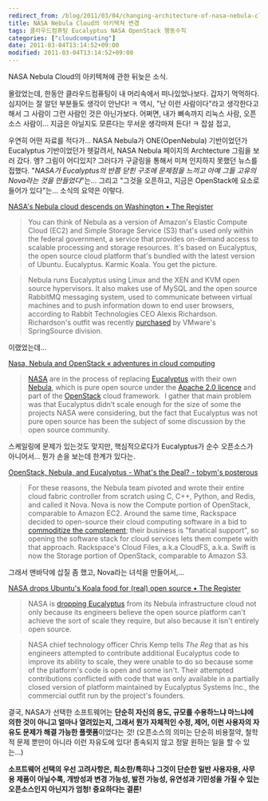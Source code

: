 ```yaml
---
redirect_from: /blog/2011/03/04/changing-architecture-of-nasa-nebula-cloud/
title: NASA Nebula Cloud의 아키텍쳐 변경
tags: 클라우드컴퓨팅 Eucalyptus NASA OpenStack 행동수칙
categories: ["cloudcomputing"]
date: 2011-03-04T13:14:52+09:00
modified: 2011-03-04T13:14:52+09:00
---
```

NASA Nebula Cloud의 아키텍쳐에 관한 뒤늦은 소식.

몰랐었는데, 한동안 클라우드컴퓨팅이 내 머리속에서 떠나있었나보다. 갑자기
먹먹하다. 심지어는 잘 알던 부분들도 생각이 안난다!
ㅋ 역시, "난 이런 사람이다"라고 생각한다고 해서 그 사람이 그런 사람인 것은
아닌가보다. 어쩌면, 내가 뼈속까지 리눅스 사람, 오픈소스 사람이... 지금은
아닐지도 모른다는 무서운 생각마져 든다! ㅋ 잡설 접고,

우연히 어떤 자료를 적다가... NASA Nebula가 ONE(OpenNebula) 기반이었던가
Eucalyptus 기반이었던가 헷갈려서, NASA Nebula 페이지의 Archtecture 그림을
보러 갔다. 엥? 그림이 어디있지? 그러다가 구글링을 통해서 미쳐 인지하지
못했던 뉴스를 접했다. "_NASA가 Eucalyptus의 반쯤 닫힌 구조에 문제점을 느끼고
아예 그들 고유의 Nova라는 것을 만들었다_"는... 그리고 "그것을 오픈하고,
지금은 OpenStack에 요소로 들어가 있다"는... 소식의 요약은 이렇다.

[NASA's Nebula cloud descends on Washington • The Register](http://www.theregister.co.uk/2010/04/28/nebula_goes_to_goddard/)

> You can think of Nebula as a version of Amazon's Elastic Compute Cloud (EC2) and Simple Storage Service (S3) that's used only within the federal government, a service that provides on-demand access to scalable processing and storage resources. It's based on Eucalyptus, the open source cloud platform that's bundled with the latest version of Ubuntu. Eucalyptus. Karmic Koala. You get the picture.

> Nebula runs Eucalyptus using Linux and the XEN and KVM open source hypervisors. It also makes use of MySQL and the open source RabbitMQ messaging system, used to communicate between virtual machines and to push information down to end user browsers, according to Rabbit Technologies CEO Alexis Richardson. Richardson's outfit was recently [purchased](http://www.theregister.co.uk/2010/04/13/springsource_buys_open_source_rabbit/) by VMware's SpringSource division.

이랬었는데...

[Nasa, Nebula and OpenStack « adventures in cloud computing](http://cloud.blechnum.net/?p=81)

> [NASA](http://www.nasa.gov/) are in the process of replacing [Eucalyptus](http://www.eucalyptus.com/) with their own [Nebula](http://nebula.nasa.gov/), which is pure open source under the [Apache 2.0 licence](http://www.apache.org/licenses/LICENSE-2.0.html) and part of the [OpenStack](http://www.openstack.org/) cloud framework.&nbsp; I gather that main problem was that Eucalyptus didn’t scale enough for the size of some the projects NASA were considering, but the fact that Eucalyptus was not pure open source has been the subject of some discussion by the open source community.

스케일링에 문제가 있는것도 맞지만, 핵심적으로다가 Eucalyptus가 순수
오픈소스가 아니어서... 뭔가 손을 보는데 한계가 있다는.

[OpenStack, Nebula, and Eucalyptus - What's the Deal? - tobym's posterous](http://tobym.posterous.com/openstack-nebula-and-eucalyptus-whats-the-dea)

> For these reasons, the Nebula team pivoted and wrote their entire cloud fabric controller from scratch using C, C++, Python, and Redis, and called it Nova. Nova is now the Compute portion of OpenStack, comparable to Amazon EC2. Around the same time, Rackspace decided to open-source their cloud computing software in a bid to [commoditize the complement](http://www.joelonsoftware.com/articles/StrategyLetterV.html); their business is "fanatical support", so opening the software stack for cloud services lets them compete with that approach. Rackspace's Cloud Files, a.k.a CloudFS, a.k.a. Swift is now the Storage portion of OpenStack, comparable to Amazon S3.

그래서 맨바닥에 삽질 좀 했고, Nova라는 녀석을 만들어서,...

[NASA drops Ubuntu's Koala food for (real) open source • The Register](http://www.theregister.co.uk/2010/07/20/why_nasa_is_dropping_eucalyptus_from_its_nebula_cloud/)

> NASA is [dropping Eucalyptus](http://www.theregister.co.uk/2010/07/19/nasa_rackspace_openstack/) from its Nebula infrastructure cloud not only because its engineers believe the open source platform can't achieve the sort of scale they require, but also because it isn't entirely open source.

> NASA chief technology officer Chris Kemp tells _The Reg_ that as his engineers attempted to contribute additional Eucalyptus code to improve its ability to scale, they were unable to do so because some of the platform's code is open and some isn't. Their attempted contributions conflicted with code that was only available in a partially closed version of platform maintained by Eucalyptus Systems Inc., the commercial outfit run by the project's founders.

결국, NASA가 선택한 소프트웨어는 **단순히 자신의 용도, 규모를 수용하느냐
마느냐에 의한 것이 아니고 얼마나 열려있는지, 그래서 뭔가 자체적인 수정,
제어, 이런 사용자의 자유도 문제가 해결 가능한 플랫폼**이었다는 것!
(오픈소스의 의미는 단순히 비용절약, 철학적 문제 뿐만이 아니라 이런 자유도에
있다! 종속되지 않고 정말 원하는 일을 할 수 있는...)

**소프트웨어 선택의 우선 고려사항은, 최소한/특히나 그것이 단순한 일반
사용자용, 사무용 제품이 아닐수록, 개방성과 변경 가능성, 발전 가능성,
유연성과 기민성을 가질 수 있는 오픈소스인지 아닌지가 엄청! 중요하다는 결론!**



